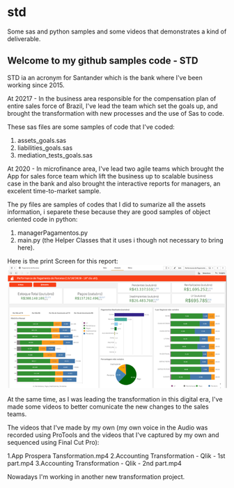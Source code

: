 # std
Some sas and python samples and some videos that demonstrates a kind of deliverable.

## Welcome to my github samples code - STD

STD ia an acronym for Santander which is the bank where I've been working since 2015.

At 20217 - In the business area responsible for the compensation plan of entire sales force of Brazil, I've lead the team which set the goals up, and brought the transformation with new processes and the use of Sas to code.

These sas files are some samples of code that I've coded:
1. assets_goals.sas
2. liabilities_goals.sas
3. mediation_tests_goals.sas

At 2020 - In microfinance area, I've lead two agile teams which brought the App for sales force team which lift the business up to scalable business case in the bank and also brought the interactive reports for managers, an excelent time-to-market sample.

The py files are samples of codes that I did to sumarize all the assets information, i separete these because they are good samples of object oriented code in python:
1. managerPagamentos.py
2. main.py (the Helper Classes that it uses i though not necessary to bring here).

Here is the print Screen for this report:
![Accounting Report](https://github.com/zeluizgo/std/blob/main/Pagamentos.png)

At the same time, as I was leading the transformation in this digital era, I've made some videos to better comunicate the new changes to the sales teams.

The videos that I've made by my own (my own voice in the Audio was recorded using ProTools and the videos that I've captured by my own and sequenced using Final Cut Pro):

1.App Prospera Tansformation.mp4
2.Accounting Transformation - Qlik - 1st part.mp4
3.Accounting Transformation - Qlik - 2nd part.mp4

Nowadays I'm working in another new transformation project.
